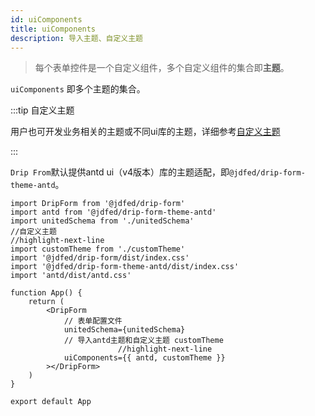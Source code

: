 ```yaml
---
id: uiComponents
title: uiComponents
description: 导入主题、自定义主题
---
```



> 每个表单控件是一个自定义组件，多个自定义组件的集合即**主题**。

`uiComponents` 即多个主题的集合。

:::tip 自定义主题

用户也可开发业务相关的主题或不同ui库的主题，详细参考[自定义主题](../advanced/customTheme)

:::

`Drip From`默认提供antd ui（v4版本）库的主题适配，即`@jdfed/drip-form-theme-antd`。


```tsx title=通过配置uiComponents来配置主题
import DripForm from '@jdfed/drip-form'
import antd from '@jdfed/drip-form-theme-antd'
import unitedSchema from './unitedSchema'
//自定义主题
//highlight-next-line
import customTheme from './customTheme'
import '@jdfed/drip-form/dist/index.css'
import '@jdfed/drip-form-theme-antd/dist/index.css'
import 'antd/dist/antd.css'

function App() {
    return (
        <DripForm
            // 表单配置文件
            unitedSchema={unitedSchema}
            // 导入antd主题和自定义主题 customTheme
						//highlight-next-line
            uiComponents={{ antd, customTheme }}
        ></DripForm>
    )
}

export default App
```